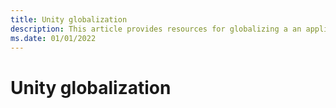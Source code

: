 ```yaml
---
title: Unity globalization
description: This article provides resources for globalizing a an application based on Unity
ms.date: 01/01/2022
---
```


# Unity globalization
